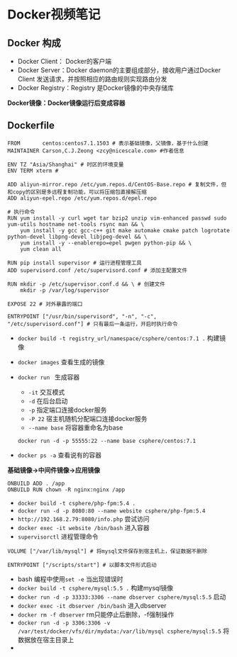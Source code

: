 # Docker视频笔记

## Docker 构成

* Docker Client： Docker的客户端
* Docker Server：Docker daemon的主要组成部分，接收用户通过Docker Client 发送请求，并按照相应的路由规则实现路由分发
* Docker Registry：Registry 是Docker镜像的中央存储库

**Docker镜像：Docker镜像运行后变成容器**

## Dockerfile

```shell
FROM       centos:centos7.1.1503 # 表示基础镜像，父镜像，基于什么创建
MAINTAINER Carson,C.J.Zeong <zcy@nicescale.com> #作者信息

ENV TZ "Asia/Shanghai" # 时区的环境变量
ENV TERM xterm # 

ADD aliyun-mirror.repo /etc/yum.repos.d/CentOS-Base.repo # 复制文件，但和copy的区别是多远程复制功能，可以将压缩包直接解压缩
ADD aliyun-epel.repo /etc/yum.repos.d/epel.repo

# 执行命令
RUN yum install -y curl wget tar bzip2 unzip vim-enhanced passwd sudo yum-utils hostname net-tools rsync man && \
    yum install -y gcc gcc-c++ git make automake cmake patch logrotate python-devel libpng-devel libjpeg-devel && \
    yum install -y --enablerepo=epel pwgen python-pip && \
    yum clean all

RUN pip install supervisor # 运行进程管理工具
ADD supervisord.conf /etc/supervisord.conf # 添加主配置文件

RUN mkdir -p /etc/supervisor.conf.d && \ # 创建文件
    mkdir -p /var/log/supervisor

EXPOSE 22 # 对外暴露的端口

ENTRYPOINT ["/usr/bin/supervisord", "-n", "-c", "/etc/supervisord.conf"] # 只有最后一条运行，开启时执行命令
```

* `docker build -t registry_url/namespace/csphere/centos:7.1 .` 构建镜像

* `docker images` 查看生成的镜像

* `docker run `  生成容器

  * `-it` 交互模式
  * `-d` 在后台启动
  * `-p`  指定端口连接docker服务
  * `-P 22` 宿主机随机分配端口连接docker服务 
  * `--name base` 将容器重命名为base 

  ````shell
  docker run -d -p 55555:22 --name base csphere/centos:7.1
  ````

* `docker ps -a`  查看说有的容器

**基础镜像->中间件镜像->应用镜像**

```
ONBUILD ADD . /app
ONBUILD RUN chown -R nginx:nginx /app
```

* `docker build -t csphere/php-fpm:5.4 .` 
* `docker run -d -p 8080:80 --name website csphere/php-fpm:5.4`
* `http://192.168.2.79:8080/info.php` 尝试访问
* `docker exec -it website /bin/bash` 进入容器
* `supervisorctl` 进程管理命令

 ````shell
VOLUME ["/var/lib/mysql"] # 将mysql文件保存到宿主机上，保证数据不删除

ENTRYPOINT ["/scripts/start"] # 以脚本文件形式启动
 ````

* bash 编程中使用`set -e` 当出现错误时
* `docker build -t csphere/mysql:5.5 .` 构建mysql镜像
* `docker run -d -p 33333:3306 --name dbserver csphere/mysql:5.5` 启动
* `docker exec -it dbserver /bin/bash` 进入dbserver
* `docker rm -f dbserver` rm只能停止后删除，-f强制操作
* `docker run -d -p 3306:3306 -v /var/test/docker/vfs/dir/mydata:/var/lib/mysql csphere/mysql:5.5`  将数据放在宿主目录上
* ​

















